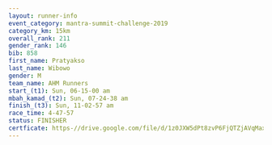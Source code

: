 ```yaml
---
layout: runner-info 
event_category: mantra-summit-challenge-2019 
category_km: 15km 
overall_rank: 211
gender_rank: 146
bib: 858
first_name: Pratyakso
last_name: Wibowo
gender: M
team_name: AHM Runners
start_(t1): Sun, 06-15-00 am
mbah_kamad_(t2): Sun, 07-24-38 am
finish_(t3): Sun, 11-02-57 am
race_time: 4-47-57
status: FINISHER
certficate: https-//drive.google.com/file/d/1z0JXW5dPt8zvP6FjQTZjAVqMaxN88dUX/view?usp=sharing
---
```

